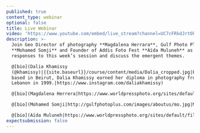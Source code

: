 ```yaml
---
published: true
content_type: webinar
optional: false
title: Live Webinar
video: 'https://www.youtube.com/embed/live_stream?channel=UC7cFRkdJrtOkMdg7Eddm58Q'
description: >-
  Join Geo Director of photography **Magdalena Herrara**, Gulf Photo Plus Director
  **Mohamed Somji** and Founder of Addis Foto Fest **Aïda Muluneh** as they review
  responses to this week’s session and discuss the emergent themes.

  @[bio](Dalia Khamissy
  (@khamissy)|{{site.baseurl}}/course/content/media/Dalia_cropped.jpg|Born and
  based in Beirut, Dalia Khamissy earned her diploma in photography from USEK,
  Lebanon in 1999.|https://www.instagram.com/daliakhamissy)

  @[bio](Magdalena Herrera|https://www.worldpressphoto.org/sites/default/files/styles/carousal/public/photographers/portrait%20Magdalena%20Herrera.jpg?itok=yekkU7Kt|Magdalena Herrera is the director of photography for Geo, France. She was also the art director and head of photography at National Geographic magazine in France from 1999 to 2009|https://www.worldpressphoto.org/people/magdalena-herrera)

  @[bio](Mohamed Somji|http://gulfphotoplus.com/images/aboutus/mo.jpg|Mohamed Somji, born in Tanzania in 1976 is co-founder of the seeing things photography and video agency based in Dubai, UAE and Director of the Gulf Photo Plus, a Dubai-based community resource. In addition to offering regular photography workshops, the organization hosts a week-long annual event that draws the world's preeminent talent in photography and hosts events and activities with a view to nurturing and developing photography talent in the region|http://www.mohamedsomji.com/#/About)

  @[bio](Aïda Muluneh|https://www.worldpressphoto.org/sites/default/files/styles/carousal/public/people_profile/aida_muluneh_by_aron_simeneh.jpg?itok=-7zEySH0|Born in Ethiopia in 1974, Aïda Muluneh left the country at a young age and spent an itinerant childhood between Yemen and England. She is the 2007 recipient of the European Union Prize in the Rencontres Africaines de la Photographie, in Bamako, Mali, as well as the 2010 winner of the CRAF International Award of Photography in Spilimbergo, Italy. She is also the founder and director of the first international photography festival, the Addis Foto Fest, in Ethiopia. Aïda continues to curate and develop cultural projects with local and international institutions through her company DESTA (Developing and Educating Society Through Art) For Africa Creative Consulting PLC (DFA) in Addis Ababa, Ethiopia. She is currently getting ready for the 2016 Addis Foto Fest which is one of the biggest photo festivals in Africa|https://www.worldpressphoto.org/people/a%C3%AFda-muluneh)
expectsubmission: false
---
```

